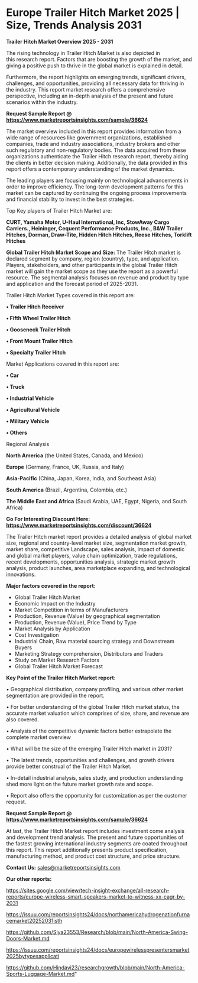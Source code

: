 # Europe Trailer Hitch Market 2025 | Size, Trends Analysis 2031

<Strong> Trailer Hitch Market Overview 2025 - 2031</strong>

The rising technology in Trailer Hitch Market is also depicted in this research report. Factors that are boosting the growth of the market, and giving a positive push to thrive in the global market is explained in detail.

Furthermore, the report highlights on emerging trends, significant drivers, challenges, and opportunities, providing all necessary data for thriving in the industry. This report market research offers a comprehensive perspective, including an in-depth analysis of the present and future scenarios within the industry.

<strong>Request Sample Report @ <a href=https://www.marketreportsinsights.com/sample/36624>https://www.marketreportsinsights.com/sample/36624</a></strong>

The market overview included in this report provides information from a wide range of resources like government organizations, established companies, trade and industry associations, industry brokers and other such regulatory and non-regulatory bodies. The data acquired from these organizations authenticate the Trailer Hitch research report, thereby aiding the clients in better decision making. Additionally, the data provided in this report offers a contemporary understanding of the market dynamics.

The leading players are focusing mainly on technological advancements in order to improve efficiency. The long-term development patterns for this market can be captured by continuing the ongoing process improvements and financial stability to invest in the best strategies.

Top Key players of Trailer Hitch Market are:

<strong>CURT, Yamaha Motor, U-Haul International, Inc, StowAway Cargo Carriers., Heininger, Cequent Performance Products, Inc., B&W Trailer Hitches, Dorman, Draw-Tite, Hidden Hitch Hitches, Reese Hitches, Torklift Hitches</strong>

<strong><b>Global Trailer Hitch Market Scope and Size:</b></strong>
The Trailer Hitch market is declared segment by company, region (country), type, and application. Players, stakeholders, and other participants in the global Trailer Hitch market will gain the market scope as they use the report as a powerful resource. The segmental analysis focuses on revenue and product by type and application and the forecast period of 2025-2031.

Trailer Hitch Market Types covered in this report are:

<strong>•  Trailer Hitch Receiver

•  Fifth Wheel Trailer Hitch

•  Gooseneck Trailer Hitch

•  Front Mount Trailer Hitch

•  Specialty Trailer Hitch</strong>

Market Applications covered in this report are:

<strong>•  Car

•  Truck

•  Industrial Vehicle

•  Agricultural Vehicle

•  Military Vehicle

•  Others</strong> 

Regional Analysis

<strong>North America</strong> (the United States, Canada, and Mexico)

<strong>Europe</strong> (Germany, France, UK, Russia, and Italy)

<strong>Asia-Pacific</strong> (China, Japan, Korea, India, and Southeast Asia)

<strong>South America</strong> (Brazil, Argentina, Colombia, etc.)

<strong>The Middle East and Africa</strong> (Saudi Arabia, UAE, Egypt, Nigeria, and South Africa)

<strong>Go For Interesting Discount Here: <a href=https://www.marketreportsinsights.com/discount/36624>https://www.marketreportsinsights.com/discount/36624</a></strong>

The Trailer Hitch market report provides a detailed analysis of global market size, regional and country-level market size, segmentation market growth, market share, competitive Landscape, sales analysis, impact of domestic and global market players, value chain optimization, trade regulations, recent developments, opportunities analysis, strategic market growth analysis, product launches, area marketplace expanding, and technological innovations.

<strong><b>Major factors covered in the report:</b></strong>
<ul>
  <li>Global Trailer Hitch Market </li>
  <li>Economic Impact on the Industry</li>
  <li>Market Competition in terms of Manufacturers</li>
  <li>Production, Revenue (Value) by geographical segmentation</li>
  <li>Production, Revenue (Value), Price Trend by Type</li>
  <li>Market Analysis by Application</li>
  <li>Cost Investigation</li>
  <li>Industrial Chain, Raw material sourcing strategy and Downstream Buyers</li>
  <li>Marketing Strategy comprehension, Distributors and Traders</li>
  <li>Study on Market Research Factors</li>
  <li>Global Trailer Hitch Market Forecast</li>
</ul>

<strong><b>Key Point of the Trailer Hitch Market report:</b></strong>

• Geographical distribution, company profiling, and various other market segmentation are provided in the report.

• For better understanding of the global Trailer Hitch market status, the accurate market valuation which comprises of size, share, and revenue are also covered.

• Analysis of the competitive dynamic factors better extrapolate the complete market overview

• What will be the size of the emerging Trailer Hitch market in 2031?

• The latest trends, opportunities and challenges, and growth drivers provide better construal of the Trailer Hitch Market.

• In-detail industrial analysis, sales study, and production understanding shed more light on the future market growth rate and scope.

• Report also offers the opportunity for customization as per the customer request.

<strong>Request Sample Report @ <a href=https://www.marketreportsinsights.com/sample/36624>https://www.marketreportsinsights.com/sample/36624</a></strong>

At last, the Trailer Hitch Market report includes investment come analysis and development trend analysis. The present and future opportunities of the fastest growing international industry segments are coated throughout this report. This report additionally presents product specification, manufacturing method, and product cost structure, and price structure.

<strong>Contact Us:</strong>
sales@marketreportsinsights.com

<strong>Our other reports:</strong>

<a href=https://sites.google.com/view/tech-insight-exchange/all-research-reports/europe-wireless-smart-speakers-market-to-witness-xx-cagr-by-2031>https://sites.google.com/view/tech-insight-exchange/all-research-reports/europe-wireless-smart-speakers-market-to-witness-xx-cagr-by-2031</a>

<a href=https://issuu.com/reportsinsights24/docs/northamericahydrogenationfurnacemarket20252031isth>https://issuu.com/reportsinsights24/docs/northamericahydrogenationfurnacemarket20252031isth</a>

<a href=https://github.com/Siya23553/Research/blob/main/North-America-Swing-Doors-Market.md>https://github.com/Siya23553/Research/blob/main/North-America-Swing-Doors-Market.md</a>

<a href=https://issuu.com/reportsinsights24/docs/europewirelesspresentersmarket2025bytypesapplicati>https://issuu.com/reportsinsights24/docs/europewirelesspresentersmarket2025bytypesapplicati</a>

<a href=https://github.com/Hindavi23/researchgrowth/blob/main/North-America-Sports-Luggage-Market.md>https://github.com/Hindavi23/researchgrowth/blob/main/North-America-Sports-Luggage-Market.md</a>"
